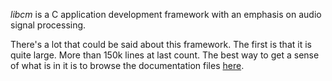 
_libcm_ is a C application development framework with an emphasis on audio signal processing.

There's a lot that could be said about this framework.  The first is that it is quite large.
More than 150k lines at last count. The best way to get a sense of what is in it
is to browse the documentation files [here](https://currawongproject.org/static/doc/libcm/libcm.html).



